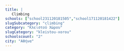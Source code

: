 ```yaml
---
title: |
   Climbing
schools: ["school231120181505","school171120181422"]
slugSubcategory: "climbing"
category: "Κλειστού Χώρου"
slugCategory: "kleistou-xorou"
schoolscount: "2"
city: "Αθήνα"
---
```


